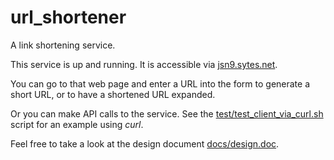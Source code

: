# url_shortener
A link shortening service.

This service is up and running.  It is accessible via [jsn9.sytes.net](http://jsn9.sytes.net/).

You can go to that web page and enter a URL into the form to generate a short URL,
or to have a shortened URL expanded.

Or you can make API calls to the service.
See the [test/test_client_via_curl.sh](https://github.com/quazar0/url_shortener/blob/master/test/test_client_via_curl.sh) script for an example using _curl_.

Feel free to take a look at the design document
[docs/design.doc](https://github.com/quazar0/url_shortener/blob/master/docs/design.doc).

